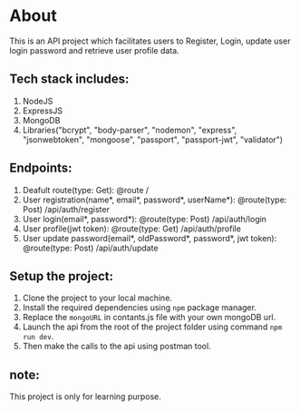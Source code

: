 # About

This is an API project which facilitates users to Register, Login, update user login password and retrieve user profile data.

## Tech stack includes:

1. NodeJS
2. ExpressJS
3. MongoDB
4. Libraries("bcrypt", "body-parser", "nodemon", "express", "jsonwebtoken", "mongoose", "passport", "passport-jwt", "validator")

## Endpoints:

1. Deafult route(type: Get): @route /
2. User registration(name*, email*, password*, userName*): @route(type: Post) /api/auth/register
3. User login(email*, password*): @route(type: Post) /api/auth/login
4. User profile(jwt token): @route(type: Get) /api/auth/profile
5. User update password(email*, oldPassword*, password\*, jwt token): @route(type: Post) /api/auth/update

## Setup the project:

1. Clone the project to your local machine.
2. Install the required dependencies using `npm` package manager.
3. Replace the `mongoURL` in contants.js file with your own mongoDB url.
4. Launch the api from the root of the project folder using command `npm run dev`.
5. Then make the calls to the api using postman tool.

## note: 
This project is only for learning purpose.
